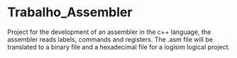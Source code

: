 # Trabalho_Assembler
Project for the development of an assembler in the c++ language, the assembler reads labels, commands and registers. The .asm file will be translated to a binary file and a hexadecimal file for a logisim logical project.
